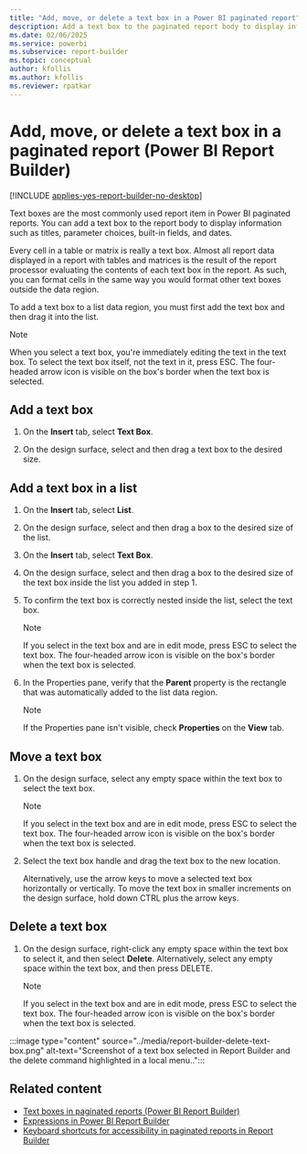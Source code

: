 ```yaml
---
title: "Add, move, or delete a text box in a Power BI paginated report"
description: Add a text box to the paginated report body to display information such as titles, parameter choices, built-in fields, and dates in Power BI Report Builder. 
ms.date: 02/06/2025
ms.service: powerbi
ms.subservice: report-builder
ms.topic: conceptual
author: kfollis
ms.author: kfollis
ms.reviewer: rpatkar
---
```

# Add, move, or delete a text box in a paginated report (Power BI Report Builder)

[!INCLUDE [applies-yes-report-builder-no-desktop](../../../includes/applies-yes-report-builder-no-desktop.md)]

  Text boxes are the most commonly used report item in Power BI paginated reports. You can add a text box to the report body to display information such as titles, parameter choices, built-in fields, and dates.  
  
 Every cell in a table or matrix is really a text box. Almost all report data displayed in a report with tables and matrices is the result of the report processor evaluating the contents of each text box in the report. As such, you can format cells in the same way you would format other text boxes outside the data region.  
  
 To add a text box to a list data region, you must first add the text box and then drag it into the list.  
  
> [!NOTE]  
> When you select a text box, you're immediately editing the text in the text box. To select the text box itself, not the text in it, press ESC. The four-headed arrow icon is visible on the box's border when the text box is selected.
  
## Add a text box  
  
1. On the **Insert** tab, select **Text Box**.  
  
2. On the design surface, select and then drag a text box to the desired size.  
  
## Add a text box in a list  
  
1. On the **Insert** tab, select **List**.  
  
2. On the design surface, select and then drag a box to the desired size of the list.  
  
3. On the **Insert** tab, select **Text Box**.  
  
4. On the design surface, select and then drag a box to the desired size of the text box inside the list you added in step 1.
  
5. To confirm the text box is correctly nested inside the list, select the text box.  
  
    > [!NOTE]  
    > If you select in the text box and are in edit mode, press ESC to select the text box. The four-headed arrow icon is visible on the box's border when the text box is selected.
  
6. In the Properties pane, verify that the **Parent** property is the rectangle that was automatically added to the list data region.  
  
    > [!NOTE]  
    > If the Properties pane isn't visible, check **Properties** on the **View** tab.  
  
## Move a text box  
  
1. On the design surface, select any empty space within the text box to select the text box.  
  
    > [!NOTE]  
    > If you select in the text box and are in edit mode, press ESC to select the text box. The four-headed arrow icon is visible on the box's border when the text box is selected.
  
2. Select the text box handle and drag the text box to the new location.

    Alternatively, use the arrow keys to move a selected text box horizontally or vertically. To move the text box in smaller increments on the design surface, hold down CTRL plus the arrow keys.  
  
## Delete a text box  
  
1. On the design surface, right-click any empty space within the text box to select it, and then select **Delete**. Alternatively, select any empty space within the text box, and then press DELETE.
  
    > [!NOTE]  
    > If you select in the text box and are in edit mode, press ESC to select the text box. The four-headed arrow icon is visible on the box's border when the text box is selected.

:::image type="content" source="../media/report-builder-delete-text-box.png" alt-text="Screenshot of a text box selected in Report Builder and the delete command highlighted in a local menu..":::

## Related content

- [Text boxes in paginated reports &#40;Power BI Report Builder&#41;](text-boxes-report-builder-and-service.md)
- [Expressions in Power BI Report Builder](../../expressions/report-builder-expressions.md)
- [Keyboard shortcuts for accessibility in paginated reports in Report Builder](/sql/reporting-services/report-builder/keyboard-shortcuts-report-builder)  
